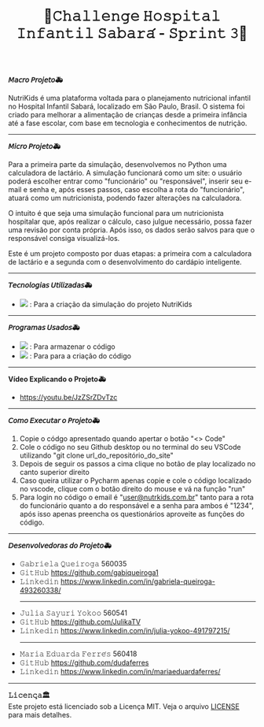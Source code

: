<h1 align="center">🏥𝙲𝚑𝚊𝚕𝚕𝚎𝚗𝚐𝚎 𝙷𝚘𝚜𝚙𝚒𝚝𝚊𝚕 𝙸𝚗𝚏𝚊𝚗𝚝𝚒𝚕 𝚂𝚊𝚋𝚊𝚛𝚊́ - 𝚂𝚙𝚛𝚒𝚗𝚝 𝟹🏥</h1>

<br>
<br>

**𝘔𝘢𝘤𝘳𝘰 𝘗𝘳𝘰𝘫𝘦𝘵𝘰🚑**  

NutriKids é uma plataforma voltada para o planejamento nutricional infantil no Hospital Infantil Sabará, localizado em São Paulo, Brasil. O sistema foi criado para melhorar a alimentação de crianças desde a primeira infância até a fase escolar, com base em tecnologia e conhecimentos de nutrição.

<hr>

**𝘔𝘪𝘤𝘳𝘰 𝘗𝘳𝘰𝘫𝘦𝘵𝘰🚑**  

Para a primeira parte da simulação, desenvolvemos no Python uma calculadora de lactário. A simulação funcionará como um site: o usuário poderá escolher entrar como "funcionário" ou "responsável", inserir seu e-mail e senha e, após esses passos, caso escolha a rota do "funcionário", atuará como um nutricionista, podendo fazer alterações na calculadora.

O intuito é que seja uma simulação funcional para um nutricionista hospitalar que, após realizar o cálculo, caso julgue necessário, possa fazer uma revisão por conta própria. Após isso, os dados serão salvos para que o responsável consiga visualizá-los.

Este é um projeto composto por duas etapas: a primeira com a calculadora de lactário e a segunda com o desenvolvimento do cardápio inteligente.

<hr>

**𝘛𝘦𝘤𝘯𝘰𝘭𝘰𝘨𝘪𝘢𝘴 𝘜𝘵𝘪𝘭𝘪𝘻𝘢𝘥𝘢𝘴🚑**  

- <img src="https://skillicons.dev/icons?i=python" />  : Para a criação da simulação do projeto NutriKids
  
<hr>

**𝘗𝘳𝘰𝘨𝘳𝘢𝘮𝘢𝘴 𝘜𝘴𝘢𝘥𝘰𝘴🚑**  

- <img src="https://skillicons.dev/icons?i=vscode" />  : Para armazenar o código
- <img src="https://skillicons.dev/icons?i=pycharm" />  : Para para a criação do código 
  
<hr>

**Vídeo Explicando o Projeto🚑**

- https://youtu.be/JzZSrZDvTzc

<hr>

**𝘊𝘰𝘮𝘰 𝘌𝘹𝘦𝘤𝘶𝘵𝘢𝘳 𝘰 𝘗𝘳𝘰𝘫𝘦𝘵𝘰🚑**  

1. Copie o códgo apresentado quando apertar o botão "<> Code"
2. Cole o código no seu Github desktop ou no terminal do seu VSCode utilizando "git clone url_do_repositório_do_site"
3. Depois de seguir os passos a cima clique no botão de play localizado no canto superior direito
4. Caso queira utilizar o Pycharm apenas copie e cole o código localizado no vscode, clique com o botão direito do mouse e vá na função "run"
5. Para login no código o email é "user@nutrkids.com.br" tanto para a rota do funcionário quanto a do responsável e a senha para ambos é "1234", após isso apenas preencha os questionários aproveite as funções do código. 

<hr>

**𝘋𝘦𝘴𝘦𝘯𝘷𝘰𝘭𝘷𝘦𝘥𝘰𝘳𝘢𝘴 𝘥𝘰 𝘗𝘳𝘰𝘫𝘦𝘵𝘰🚑**

- 𝙶𝚊𝚋𝚛𝚒𝚎𝚕𝚊 𝚀𝚞𝚎𝚒𝚛𝚘𝚐𝚊      560035
- 𝙶𝚒𝚝𝙷𝚞𝚋    https://github.com/gabiqueiroga1
- 𝙻𝚒𝚗𝚔𝚎𝚍𝚒𝚗   https://www.linkedin.com/in/gabriela-queiroga-493260338/
  <hr>
- 𝙹𝚞𝚕𝚒𝚊 𝚂𝚊𝚢𝚞𝚛𝚒 𝚈𝚘𝚔𝚘𝚘    560541
- 𝙶𝚒𝚝𝙷𝚞𝚋    https://github.com/JulikaTV
- 𝙻𝚒𝚗𝚔𝚎𝚍𝚒𝚗   https://www.linkedin.com/in/julia-yokoo-491797215/
  <hr>
- 𝙼𝚊𝚛𝚒𝚊 𝙴𝚍𝚞𝚊𝚛𝚍𝚊 𝙵𝚎𝚛𝚛𝚎́𝚜   560418
- 𝙶𝚒𝚝𝙷𝚞𝚋    https://github.com/dudaferres
- 𝙻𝚒𝚗𝚔𝚎𝚍𝚒𝚗   https://www.linkedin.com/in/mariaeduardaferres/

<hr>

**𝙻𝚒𝚌𝚎𝚗𝚌̧𝚊🏛️**  
Este projeto está licenciado sob a Licença MIT. Veja o arquivo [LICENSE](./LICENSE) para mais detalhes.
